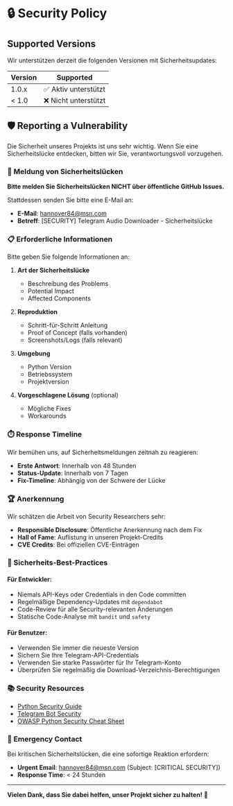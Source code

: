 # 🔒 Security Policy

## Supported Versions

Wir unterstützen derzeit die folgenden Versionen mit Sicherheitsupdates:

| Version | Supported          |
| ------- | ------------------ |
| 1.0.x   | ✅ Aktiv unterstützt |
| < 1.0   | ❌ Nicht unterstützt |

## 🛡️ Reporting a Vulnerability

Die Sicherheit unseres Projekts ist uns sehr wichtig. Wenn Sie eine Sicherheitslücke entdecken, bitten wir Sie, verantwortungsvoll vorzugehen.

### 📧 Meldung von Sicherheitslücken

**Bitte melden Sie Sicherheitslücken NICHT über öffentliche GitHub Issues.**

Stattdessen senden Sie bitte eine E-Mail an:
- **E-Mail**: hannover84@msn.com
- **Betreff**: [SECURITY] Telegram Audio Downloader - Sicherheitslücke

### 📋 Erforderliche Informationen

Bitte geben Sie folgende Informationen an:

1. **Art der Sicherheitslücke**
   - Beschreibung des Problems
   - Potential Impact
   - Affected Components

2. **Reproduktion**
   - Schritt-für-Schritt Anleitung
   - Proof of Concept (falls vorhanden)
   - Screenshots/Logs (falls relevant)

3. **Umgebung**
   - Python Version
   - Betriebssystem
   - Projektversion

4. **Vorgeschlagene Lösung** (optional)
   - Mögliche Fixes
   - Workarounds

### ⏱️ Response Timeline

Wir bemühen uns, auf Sicherheitsmeldungen zeitnah zu reagieren:

- **Erste Antwort**: Innerhalb von 48 Stunden
- **Status-Update**: Innerhalb von 7 Tagen
- **Fix-Timeline**: Abhängig von der Schwere der Lücke

### 🏆 Anerkennung

Wir schätzen die Arbeit von Security Researchers sehr:

- **Responsible Disclosure**: Öffentliche Anerkennung nach dem Fix
- **Hall of Fame**: Auflistung in unseren Projekt-Credits
- **CVE Credits**: Bei offiziellen CVE-Einträgen

### 🔐 Sicherheits-Best-Practices

#### Für Entwickler:
- Niemals API-Keys oder Credentials in den Code committen
- Regelmäßige Dependency-Updates mit `dependabot`
- Code-Review für alle Security-relevanten Änderungen
- Statische Code-Analyse mit `bandit` und `safety`

#### Für Benutzer:
- Verwenden Sie immer die neueste Version
- Sichern Sie Ihre Telegram-API-Credentials
- Verwenden Sie starke Passwörter für Ihr Telegram-Konto
- Überprüfen Sie regelmäßig die Download-Verzeichnis-Berechtigungen

### 📚 Security Resources

- [Python Security Guide](https://python-security.readthedocs.io/)
- [Telegram Bot Security](https://core.telegram.org/bots/faq#security)
- [OWASP Python Security Cheat Sheet](https://cheatsheetseries.owasp.org/cheatsheets/Python_Security_Cheat_Sheet.html)

### 🚨 Emergency Contact

Bei kritischen Sicherheitslücken, die eine sofortige Reaktion erfordern:
- **Urgent Email**: hannover84@msn.com (Subject: [CRITICAL SECURITY])
- **Response Time**: < 24 Stunden

---

**Vielen Dank, dass Sie dabei helfen, unser Projekt sicher zu halten!** 🙏